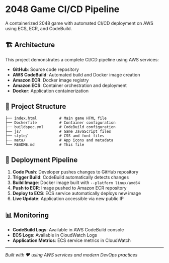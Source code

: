 # 2048 Game CI/CD Pipeline

A containerized 2048 game with automated CI/CD deployment on AWS using ECS, ECR, and CodeBuild.

## 🏗️ Architecture

This project demonstrates a complete CI/CD pipeline using AWS services:

- **GitHub**: Source code repository
- **AWS CodeBuild**: Automated build and Docker image creation
- **Amazon ECR**: Docker image registry
- **Amazon ECS**: Container orchestration and deployment
- **Docker**: Application containerization

## 📁 Project Structure

```
├── index.html          # Main game HTML file
├── Dockerfile          # Container configuration
├── buildspec.yml       # CodeBuild configuration
├── js/                 # Game JavaScript files
├── style/              # CSS and font files
├── meta/               # App icons and metadata
└── README.md           # This file
```

## 🚀 Deployment Pipeline

1. **Code Push**: Developer pushes changes to GitHub repository
2. **Trigger Build**: CodeBuild automatically detects changes
3. **Build Image**: Docker image built with `--platform linux/amd64`
4. **Push to ECR**: Image pushed to Amazon ECR repository
5. **Deploy to ECS**: ECS service automatically deploys new image
6. **Live Update**: Application accessible via new public IP

## 📊 Monitoring

- **CodeBuild Logs**: Available in AWS CodeBuild console
- **ECS Logs**: Available in CloudWatch Logs
- **Application Metrics**: ECS service metrics in CloudWatch

---

*Built with ❤️ using AWS services and modern DevOps practices*

